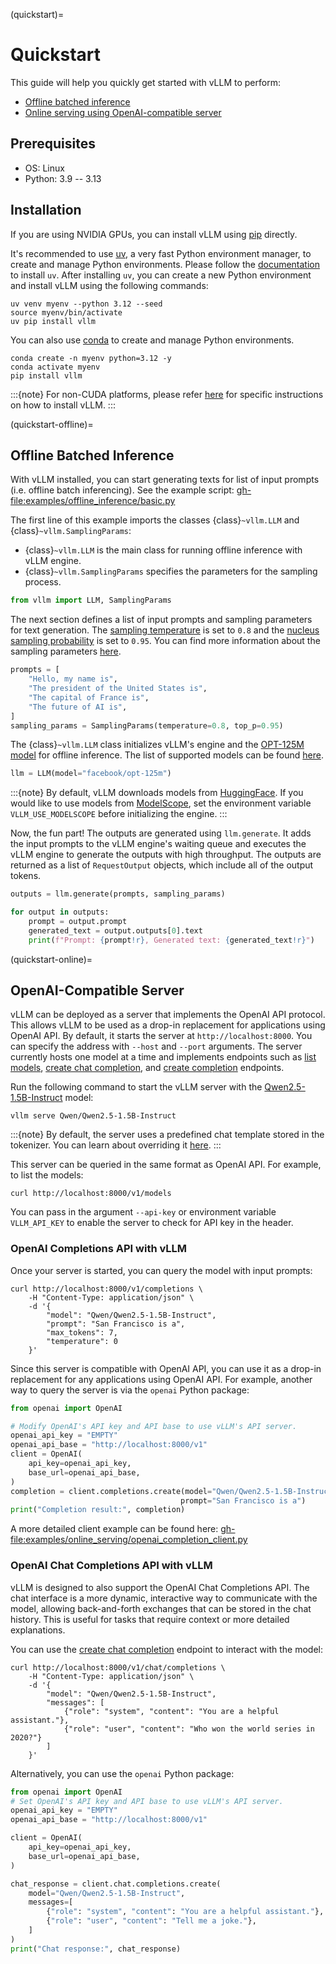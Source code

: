 (quickstart)=

# Quickstart

This guide will help you quickly get started with vLLM to perform:

- [Offline batched inference](#quickstart-offline)
- [Online serving using OpenAI-compatible server](#quickstart-online)

## Prerequisites

- OS: Linux
- Python: 3.9 -- 3.13

## Installation

If you are using NVIDIA GPUs, you can install vLLM using [pip](https://pypi.org/project/vllm/) directly.

It's recommended to use [uv](https://docs.astral.sh/uv/), a very fast Python environment manager, to create and manage Python environments. Please follow the [documentation](https://docs.astral.sh/uv/#getting-started) to install `uv`. After installing `uv`, you can create a new Python environment and install vLLM using the following commands:

```console
uv venv myenv --python 3.12 --seed
source myenv/bin/activate
uv pip install vllm
```

You can also use [conda](https://docs.conda.io/projects/conda/en/latest/user-guide/getting-started.html) to create and manage Python environments.

```console
conda create -n myenv python=3.12 -y
conda activate myenv
pip install vllm
```

:::{note}
For non-CUDA platforms, please refer [here](#installation-index) for specific instructions on how to install vLLM.
:::

(quickstart-offline)=

## Offline Batched Inference

With vLLM installed, you can start generating texts for list of input prompts (i.e. offline batch inferencing). See the example script: <gh-file:examples/offline_inference/basic.py>

The first line of this example imports the classes {class}`~vllm.LLM` and {class}`~vllm.SamplingParams`:

- {class}`~vllm.LLM` is the main class for running offline inference with vLLM engine.
- {class}`~vllm.SamplingParams` specifies the parameters for the sampling process.

```python
from vllm import LLM, SamplingParams
```

The next section defines a list of input prompts and sampling parameters for text generation. The [sampling temperature](https://arxiv.org/html/2402.05201v1) is set to `0.8` and the [nucleus sampling probability](https://en.wikipedia.org/wiki/Top-p_sampling) is set to `0.95`. You can find more information about the sampling parameters [here](#sampling-params).

```python
prompts = [
    "Hello, my name is",
    "The president of the United States is",
    "The capital of France is",
    "The future of AI is",
]
sampling_params = SamplingParams(temperature=0.8, top_p=0.95)
```

The {class}`~vllm.LLM` class initializes vLLM's engine and the [OPT-125M model](https://arxiv.org/abs/2205.01068) for offline inference. The list of supported models can be found [here](#supported-models).

```python
llm = LLM(model="facebook/opt-125m")
```

:::{note}
By default, vLLM downloads models from [HuggingFace](https://huggingface.co/). If you would like to use models from [ModelScope](https://www.modelscope.cn), set the environment variable `VLLM_USE_MODELSCOPE` before initializing the engine.
:::

Now, the fun part! The outputs are generated using `llm.generate`. It adds the input prompts to the vLLM engine's waiting queue and executes the vLLM engine to generate the outputs with high throughput. The outputs are returned as a list of `RequestOutput` objects, which include all of the output tokens.

```python
outputs = llm.generate(prompts, sampling_params)

for output in outputs:
    prompt = output.prompt
    generated_text = output.outputs[0].text
    print(f"Prompt: {prompt!r}, Generated text: {generated_text!r}")
```

(quickstart-online)=

## OpenAI-Compatible Server

vLLM can be deployed as a server that implements the OpenAI API protocol. This allows vLLM to be used as a drop-in replacement for applications using OpenAI API.
By default, it starts the server at `http://localhost:8000`. You can specify the address with `--host` and `--port` arguments. The server currently hosts one model at a time and implements endpoints such as [list models](https://platform.openai.com/docs/api-reference/models/list), [create chat completion](https://platform.openai.com/docs/api-reference/chat/completions/create), and [create completion](https://platform.openai.com/docs/api-reference/completions/create) endpoints.

Run the following command to start the vLLM server with the [Qwen2.5-1.5B-Instruct](https://huggingface.co/Qwen/Qwen2.5-1.5B-Instruct) model:

```console
vllm serve Qwen/Qwen2.5-1.5B-Instruct
```

:::{note}
By default, the server uses a predefined chat template stored in the tokenizer.
You can learn about overriding it [here](#chat-template).
:::

This server can be queried in the same format as OpenAI API. For example, to list the models:

```console
curl http://localhost:8000/v1/models
```

You can pass in the argument `--api-key` or environment variable `VLLM_API_KEY` to enable the server to check for API key in the header.

### OpenAI Completions API with vLLM

Once your server is started, you can query the model with input prompts:

```console
curl http://localhost:8000/v1/completions \
    -H "Content-Type: application/json" \
    -d '{
        "model": "Qwen/Qwen2.5-1.5B-Instruct",
        "prompt": "San Francisco is a",
        "max_tokens": 7,
        "temperature": 0
    }'
```

Since this server is compatible with OpenAI API, you can use it as a drop-in replacement for any applications using OpenAI API. For example, another way to query the server is via the `openai` Python package:

```python
from openai import OpenAI

# Modify OpenAI's API key and API base to use vLLM's API server.
openai_api_key = "EMPTY"
openai_api_base = "http://localhost:8000/v1"
client = OpenAI(
    api_key=openai_api_key,
    base_url=openai_api_base,
)
completion = client.completions.create(model="Qwen/Qwen2.5-1.5B-Instruct",
                                      prompt="San Francisco is a")
print("Completion result:", completion)
```

A more detailed client example can be found here: <gh-file:examples/online_serving/openai_completion_client.py>

### OpenAI Chat Completions API with vLLM

vLLM is designed to also support the OpenAI Chat Completions API. The chat interface is a more dynamic, interactive way to communicate with the model, allowing back-and-forth exchanges that can be stored in the chat history. This is useful for tasks that require context or more detailed explanations.

You can use the [create chat completion](https://platform.openai.com/docs/api-reference/chat/completions/create) endpoint to interact with the model:

```console
curl http://localhost:8000/v1/chat/completions \
    -H "Content-Type: application/json" \
    -d '{
        "model": "Qwen/Qwen2.5-1.5B-Instruct",
        "messages": [
            {"role": "system", "content": "You are a helpful assistant."},
            {"role": "user", "content": "Who won the world series in 2020?"}
        ]
    }'
```

Alternatively, you can use the `openai` Python package:

```python
from openai import OpenAI
# Set OpenAI's API key and API base to use vLLM's API server.
openai_api_key = "EMPTY"
openai_api_base = "http://localhost:8000/v1"

client = OpenAI(
    api_key=openai_api_key,
    base_url=openai_api_base,
)

chat_response = client.chat.completions.create(
    model="Qwen/Qwen2.5-1.5B-Instruct",
    messages=[
        {"role": "system", "content": "You are a helpful assistant."},
        {"role": "user", "content": "Tell me a joke."},
    ]
)
print("Chat response:", chat_response)
```
